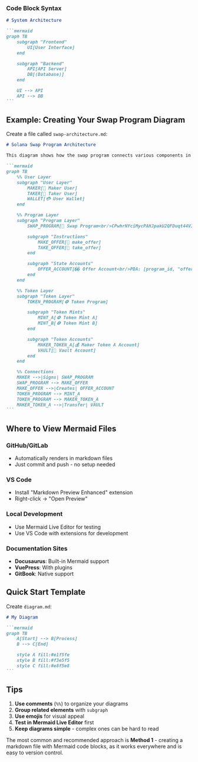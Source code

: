### **Code Block Syntax**

````markdown
# System Architecture

```mermaid
graph TB
    subgraph "Frontend"
        UI[User Interface]
    end

    subgraph "Backend"
        API[API Server]
        DB[(Database)]
    end

    UI --> API
    API --> DB
```
````

## Example: Creating Your Swap Program Diagram

Create a file called `swap-architecture.md`:

````markdown
# Solana Swap Program Architecture

This diagram shows how the swap program connects various components in Solana.

```mermaid
graph TB
    %% User Layer
    subgraph "User Layer"
        MAKER[👤 Maker User]
        TAKER[👤 Taker User]
        WALLET[💳 User Wallet]
    end

    %% Program Layer
    subgraph "Program Layer"
        SWAP_PROGRAM[🔧 Swap Program<br/>CPwhrNYciMycPAHJpakU2QFDuqt44V178fTPkTkGvmpz]

        subgraph "Instructions"
            MAKE_OFFER[📝 make_offer]
            TAKE_OFFER[📝 take_offer]
        end

        subgraph "State Accounts"
            OFFER_ACCOUNT[�� Offer Account<br/>PDA: [program_id, "offer", maker, id]]
        end
    end

    %% Token Layer
    subgraph "Token Layer"
        TOKEN_PROGRAM[🪙 Token Program]

        subgraph "Token Mints"
            MINT_A[🪙 Token Mint A]
            MINT_B[🪙 Token Mint B]
        end

        subgraph "Token Accounts"
            MAKER_TOKEN_A[💰 Maker Token A Account]
            VAULT[🏦 Vault Account]
        end
    end

    %% Connections
    MAKER -->|Signs| SWAP_PROGRAM
    SWAP_PROGRAM --> MAKE_OFFER
    MAKE_OFFER -->|Creates| OFFER_ACCOUNT
    TOKEN_PROGRAM --> MINT_A
    TOKEN_PROGRAM --> MAKER_TOKEN_A
    MAKER_TOKEN_A -->|Transfer| VAULT
```
````

## Where to View Mermaid Files

### **GitHub/GitLab**

- Automatically renders in markdown files
- Just commit and push - no setup needed

### **VS Code**

- Install "Markdown Preview Enhanced" extension
- Right-click → "Open Preview"

### **Local Development**

- Use Mermaid Live Editor for testing
- Use VS Code with extensions for development

### **Documentation Sites**

- **Docusaurus**: Built-in Mermaid support
- **VuePress**: With plugins
- **GitBook**: Native support

## Quick Start Template

Create `diagram.md`:

````markdown
# My Diagram

```mermaid
graph TB
    A[Start] --> B[Process]
    B --> C[End]

    style A fill:#e1f5fe
    style B fill:#f3e5f5
    style C fill:#e8f5e8
```
````

## Tips

1. **Use comments** (`%%`) to organize your diagrams
2. **Group related elements** with `subgraph`
3. **Use emojis** for visual appeal
4. **Test in Mermaid Live Editor** first
5. **Keep diagrams simple** - complex ones can be hard to read

The most common and recommended approach is **Method 1** - creating a markdown file with Mermaid code blocks, as it works everywhere and is easy to version control.
